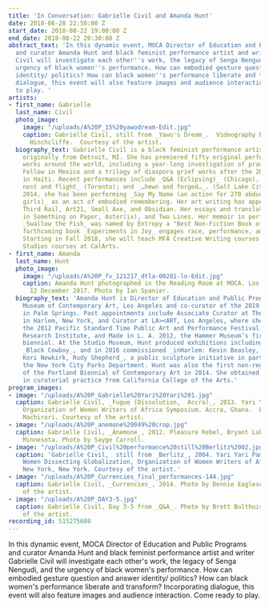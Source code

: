 ```yaml
---
title: 'In Conversation: Gabrielle Civil and Amanda Hunt'
date: 2018-06-28 22:50:00 Z
start_date: 2018-08-22 19:00:00 Z
end_date: 2018-08-22 20:30:00 Z
abstract_text: 'In this dynamic event, MOCA Director of Education and Public Programs
  and curator Amanda Hunt and black feminist performance artist and writer Gabrielle
  Civil will investigate each other''s work, the legacy of Senga Nengudi, and the
  urgency of black women''s performance. How can embodied gesture question and answer
  identity/ politics? How can black women''s performance liberate and transform? Incorporating
  dialogue, this event will also feature images and audience interaction. Come ready
  to play. '
artists:
- first_name: Gabrielle
  last_name: Civil
  photo_image:
    image: "/uploads/A%20P_15%20yawodream-Edit.jpg"
    caption: Gabrielle Civil, still from _Yawo's Dream_.  Videography by Ellen Marie
      Hinchcliffe.  Courtesy of the artist.
  biography_text: Gabrielle Civil is a black feminist performance artist and writer,
    originally from Detroit, MI. She has premiered fifty original performance art
    works around the world, including a year-long investigation of practice as a Fulbright
    Fellow in Mexico and a trilogy of diaspora grief works after the 2010 earthquake
    in Haiti. Recent performances include _Q&A (Eclipsing)_ (Chicago), _a ritual of
    nest and flight_ (Toronto); and _…hewn and forged…_. (Salt Lake City). Since May
    2014, she has been performing _Say My Name (an action for 270 abducted Nigerian
    girls)_ as an act of embodied remembering. Her art writing has appeared in The
    Third Rail, Art21, Small Axe, and Obsidian. Her essays and translations have appeared
    in Something on Paper, Aster(ix), and Two Lines. Her memoir in performance art
    _Swallow the Fish_ was named by Entropy a "Best Non-Fiction Book of 2017.” Her
    forthcoming book _Experiments in Joy_ engages race, performance, and collaboration.
    Starting in Fall 2018, she will teach MFA Creative Writing courses and BFA Critical
    Studies courses at CalArts.
- first_name: Amanda
  last_name: Hunt
  photo_image:
    image: "/uploads/A%20P_fv_121217_dtla-00281-lo-Edit.jpg"
    caption: Amanda Hunt photographed in the Reading Room at MOCA. Los Angeles, California.
      12 December 2017. Photo by Ian Spanier.
  biography_text: 'Amanda Hunt is Director of Education and Public Programs at the
    Museum of Contemporary Art, Los Angeles and co-curator of the 2019 Desert X Biennial
    in Palm Springs. Past appointments include Associate Curator at The Studio Museum
    in Harlem, New York, and Curator at LA><ART, Los Angeles, where she helped coordinate
    the 2012 Pacific Standard Time Public Art and Performance Festival for The Getty
    Research Institute, and Made in L. A. 2012, the Hammer Museum’s first Los Angeles
    biennial. At the Studio Museum, Hunt produced exhibitions including _A Constellation_,
    _Black Cowboy_, and in 2016 commissioned _inHarlem: Kevin Beasley, Simone Leigh,
    Kori Newkirk, Rudy Shepherd_, a public sculpture initiative in partnership with
    the New York City Parks Department. Hunt was also the first non-regional curator
    of the Portland Biennial of Contemporary Art in 2014. She obtained her masters
    in curatorial practice from California College of the Arts.'
program_images:
- image: "/uploads/A%20P_Gabrielle%20Yari%20Yari%201.jpg"
  caption: Gabrielle Civil, _Fugue (Dissolution,  Accra)_, 2013. Yari Yari Ntoaso,
    Organization of Women Writers of Africa Symposium. Accra, Ghana.  Photo by Fungai
    Machirori. Courtesy of the artist.
- image: "/uploads/A%20P_anemone%20049%20crop.jpg"
  caption: Gabrielle Civil, _Anemone_, 2012. Pleasure Rebel, Bryant Lake Bowl. Minneapolis,
    Minnesota. Photo by Sayge Carroll.
- image: "/uploads/A%20P_Civil%20performance%20still%20Berlitz%2002.jpg"
  caption: 'Gabrielle Civil,  still from _Berlitz_, 2004. Yari Yari Pamberi: Black
    Women Dissecting Globalization, Organization of Women Writers of Africa Symposium.
    New York, New York. Courtesy of the artist.'
- image: "/uploads/A%20P_Currencies_final_performances-144.jpg"
  caption: Gabrielle Civil, _Currencies_, 2014. Photo by Dennie Eagleson. Courtesy
    of the artist.
- image: "/uploads/A%20P_DAY3-5.jpg"
  caption: Gabrielle Civil, Day 3-5 from _Q&A_. Photo by Brett Bulthuis. Courtesy
    of the artist.
recording_id: 515275608
---
```


In this dynamic event, MOCA Director of Education and Public Programs and curator Amanda Hunt and black feminist performance artist and writer Gabrielle Civil will investigate each other's work, the legacy of Senga Nengudi, and the urgency of black women's performance. How can embodied gesture question and answer identity/ politics? How can black women's performance liberate and transform? Incorporating dialogue, this event will also feature images and audience interaction. Come ready to play. 